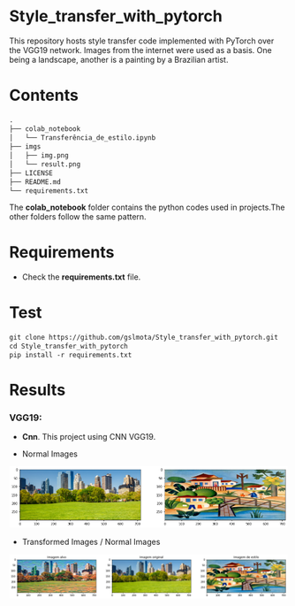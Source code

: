 # Style_transfer_with_pytorch
This repository hosts style transfer code implemented with PyTorch over the VGG19 network. Images from the internet were used as a basis. One being a landscape, another is a painting by a Brazilian artist.

# Contents
``` shell
.
├── colab_notebook
│   └── Transferência_de_estilo.ipynb
├── imgs
│   ├── img.png
│   └── result.png
├── LICENSE
├── README.md
└── requirements.txt
```
The **colab_notebook** folder contains the python codes used in projects.The other folders follow the same pattern.

# Requirements

 * Check the **requirements.txt** file.


# Test

```shell
git clone https://github.com/gslmota/Style_transfer_with_pytorch.git
cd Style_transfer_with_pytorch
pip install -r requirements.txt
```


# Results

### **VGG19**: 
* **Cnn**. This project using CNN VGG19.

* Normal Images

![!imgs](https://github.com/gslmota/Style_transfer_with_pytorch/blob/main/imgs/img.png)

* Transformed Images / Normal Images

![!imgs](https://github.com/gslmota/Style_transfer_with_pytorch/blob/main/imgs/result.png)

